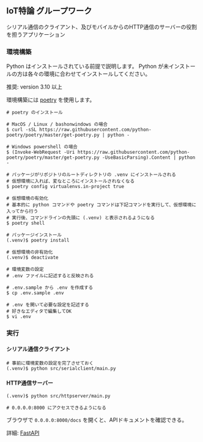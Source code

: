 ## IoT特論 グループワーク

シリアル通信のクライアント、及びモバイルからのHTTP通信のサーバーの役割を担うアプリケーション

### 環境構築

Python はインストールされている前提で説明します。
Python が未インストールの方は各々の環境に合わせてインストールしてください。

推奨: version 3.10 以上

環境構築には [poetry](https://python-poetry.org/) を使用します。

```shell
# poetry のインストール

# MacOS / Linux / bashonwindows の場合
$ curl -sSL https://raw.githubusercontent.com/python-poetry/poetry/master/get-poetry.py | python -

# Windows powershell の場合
$ (Invoke-WebRequest -Uri https://raw.githubusercontent.com/python-poetry/poetry/master/get-poetry.py -UseBasicParsing).Content | python -
```

```shell
# パッケージがリポジトリのルートディレクトリの .venv にインストールされる
# 仮想環境に入れば、変なところにインストールされなくなる
$ poetry config virtualenvs.in-project true

# 仮想環境の有効化
# 基本的に python コマンドや poetry コマンドは下記コマンドを実行して、仮想環境に入ってから行う
# 実行後、コマンドラインの先頭に (.venv) と表示されるようになる
$ poetry shell

# パッケージインストール
(.venv)$ poetry install

# 仮想環境の非有効化
(.venv)$ deactivate 
```

```shell
# 環境変数の設定
# .env ファイルに記述すると反映される

# .env.sample から .env を作成する
$ cp .env.sample .env

# .env を開いて必要な設定を記述する
# 好きなエディタで編集してOK
$ vi .env
```

### 実行
#### シリアル通信クライアント

```shell
# 事前に環境変数の設定を完了させておく
(.venv)$ python src/serialclient/main.py
```

#### HTTP通信サーバー

```shell
(.venv)$ python src/httpserver/main.py

# 0.0.0.0:8000 にアクセスできるようになる
```

ブラウザで `0.0.0.0:8000/docs` を開くと、APIドキュメントを確認できる。

詳細: [FastAPI](https://fastapi.tiangolo.com/)
